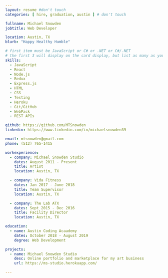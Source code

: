 ```yaml
---
layout: resume #don't touch
categories: [ hire, graduation, austin ] # don't touch

fullname: Michael Snowden
jobtitle: Web Developer

location: Austin, TX
blurb: "Happy Healthy Humble"

# first item must be JavaScript or C# or .NET or C#/.NET
# the first 3 will display on the card display, but list as many as you want, they will be visible on your hire page
skills:
  - JavaScript
  - React
  - Node.js
  - Redux
  - Express.js
  - HTML
  - CSS
  - Testing
  - Heroku
  - Git/GitHub
  - WebPack
  - REST APIs

github: https://github.com/MTSnowden
linkedin: https://www.linkedin.com/in/michaelsnowden39

email: mtsnowden@gmail.com
phone: (512) 765-1415

workexperience:
  - company: Michael Snowden Studio
    dates: August 2011 - Present
    title: Artist
    location: Austin, TX

  - company: Vida Fitness
    dates: Jan 2017 - June 2018
    title: Team Supervisor
    location: Austin, TX

  - company: The Lab ATX
    dates: Sept 2015 - Dec 2016
    title: Facility Director
    location: Austin, TX

education:
  - name: Austin Coding Acaademy
    dates: October 2018 - August 2019
    degree: Web Development

projects:
  - name: Michael Snowden Studio
    desc: Online portfolio and marketplace for my art business
    url: https://ms-studio.herokuapp.com/

---
```

